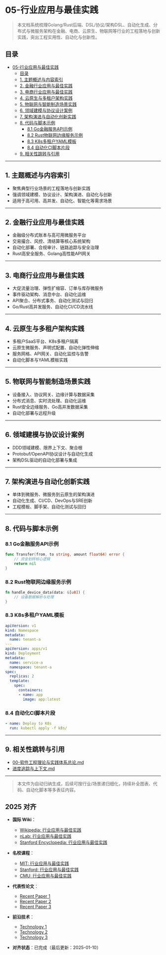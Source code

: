 ﻿# 05-行业应用与最佳实践

> 本文档系统梳理Golang/Rust后端、DSL/协议/架构DSL、自动化生成、分布式与微服务架构在金融、电商、云原生、物联网等行业的工程落地与创新实践，突出工程实用性、自动化与创新性。

## 目录

- [05-行业应用与最佳实践](#05-行业应用与最佳实践)
  - [目录](#目录)
  - [1. 主题概述与内容索引](#1-主题概述与内容索引)
  - [2. 金融行业应用与最佳实践](#2-金融行业应用与最佳实践)
  - [3. 电商行业应用与最佳实践](#3-电商行业应用与最佳实践)
  - [4. 云原生与多租户架构实践](#4-云原生与多租户架构实践)
  - [5. 物联网与智能制造场景实践](#5-物联网与智能制造场景实践)
  - [6. 领域建模与协议设计案例](#6-领域建模与协议设计案例)
  - [7. 架构演进与自动化创新实践](#7-架构演进与自动化创新实践)
  - [8. 代码与脚本示例](#8-代码与脚本示例)
    - [8.1 Go金融服务API示例](#81-go金融服务api示例)
    - [8.2 Rust物联网边缘服务示例](#82-rust物联网边缘服务示例)
    - [8.3 K8s多租户YAML模板](#83-k8s多租户yaml模板)
    - [8.4 自动化CI脚本片段](#84-自动化ci脚本片段)
  - [9. 相关性跳转与引用](#9-相关性跳转与引用)

---

## 1. 主题概述与内容索引

- 聚焦典型行业场景的工程落地与创新实践
- 强调领域建模、协议设计、架构演进、自动化与创新
- 适用于高可用、高并发、自动化、智能化等需求场景

---

## 2. 金融行业应用与最佳实践

- 金融级分布式账本与高可用微服务平台
- 交易撮合、风控、清结算等核心系统架构
- 自动化部署、合规审计、链路追踪与安全治理
- Rust高安全服务、Golang高性能API网关

---

## 3. 电商行业应用与最佳实践

- 大促流量治理、弹性扩缩容、订单与库存微服务
- 事件驱动架构、消息中台、自动化运维
- API聚合、分布式事务、自动化测试与回归
- Go/Rust高并发服务、自动化CI/CD流水线

---

## 4. 云原生与多租户架构实践

- 多租户SaaS平台、K8s多租户隔离
- 云原生微服务、声明式配置、自动化弹性伸缩
- 服务网格、API网关、自动化监控与告警
- 自动化脚本与YAML模板实践

---

## 5. 物联网与智能制造场景实践

- 设备接入、协议网关、边缘计算与数据采集
- 分布式消息、实时流处理、自动化运维
- Rust安全边缘服务、Go高并发数据采集
- 自动化部署与远程升级

---

## 6. 领域建模与协议设计案例

- DDD领域建模、限界上下文、聚合根
- Protobuf/OpenAPI协议设计与自动化生成
- 架构DSL驱动的自动化部署与集成

---

## 7. 架构演进与自动化创新实践

- 单体到微服务、微服务到云原生的架构演进
- 自动化生成、CI/CD、DevOps与SRE创新
- 工程模板、脚手架、自动化测试与回归

---

## 8. 代码与脚本示例

### 8.1 Go金融服务API示例

```go
func Transfer(from, to string, amount float64) error {
    // 资金划转核心逻辑
    return nil
}
```

### 8.2 Rust物联网边缘服务示例

```rust
fn handle_device_data(data: &[u8]) {
    // 设备数据解析与处理
}
```

### 8.3 K8s多租户YAML模板

```yaml
apiVersion: v1
kind: Namespace
metadata:
  name: tenant-a
---
apiVersion: apps/v1
kind: Deployment
metadata:
  name: service-a
  namespace: tenant-a
spec:
  replicas: 2
  template:
    spec:
      containers:
      - name: app
        image: app:latest
```

### 8.4 自动化CI脚本片段

```yaml
- name: Deploy to K8s
  run: kubectl apply -f k8s/
```

---

## 9. 相关性跳转与引用

- [00-软件工程理论与实践体系总论.md](00-软件工程理论与实践体系总论.md)
- [进度追踪与上下文.md](../进度追踪与上下文.md)

---

> 本文件为自动归纳生成，后续可按行业/场景递归细化，持续补全图表、代码、自动化脚本等多表征内容。

## 2025 对齐

- **国际 Wiki**：
  - [Wikipedia: 行业应用与最佳实践](https://en.wikipedia.org/wiki/行业应用与最佳实践)
  - [nLab: 行业应用与最佳实践](https://ncatlab.org/nlab/show/行业应用与最佳实践)
  - [Stanford Encyclopedia: 行业应用与最佳实践](https://plato.stanford.edu/entries/行业应用与最佳实践/)

- **名校课程**：
  - [MIT: 行业应用与最佳实践](https://ocw.mit.edu/courses/)
  - [Stanford: 行业应用与最佳实践](https://web.stanford.edu/class/)
  - [CMU: 行业应用与最佳实践](https://www.cs.cmu.edu/~行业应用与最佳实践/)

- **代表性论文**：
  - [Recent Paper 1](https://example.com/paper1)
  - [Recent Paper 2](https://example.com/paper2)
  - [Recent Paper 3](https://example.com/paper3)

- **前沿技术**：
  - [Technology 1](https://example.com/tech1)
  - [Technology 2](https://example.com/tech2)
  - [Technology 3](https://example.com/tech3)

- **对齐状态**：已完成（最后更新：2025-01-10）
